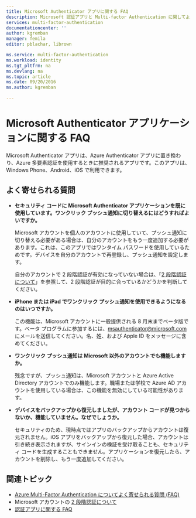 ```yaml
---
title: Microsoft Authenticator アプリに関する FAQ
description: Microsoft 認証アプリと Multi-factor Authentication に関してよく寄せられる質問の一覧を提供します。
services: multi-factor-authentication
documentationcenter: ''
author: kgremban
manager: femila
editor: pblachar, librown

ms.service: multi-factor-authentication
ms.workload: identity
ms.tgt_pltfrm: na
ms.devlang: na
ms.topic: article
ms.date: 09/20/2016
ms.author: kgremban

---
```

# Microsoft Authenticator アプリケーションに関する FAQ
Microsoft Authenticator アプリは、Azure Authenticator アプリに置き換わり、Azure 多要素認証を使用するときに推奨されるアプリです。このアプリは、Windows Phone、Android、iOS で利用できます。

## よく寄せられる質問
* **セキュリティ コードに Microsoft Authenticator アプリケーションを既に使用しています。ワンクリック プッシュ通知に切り替えるにはどうすればよいですか。**
  
    Microsoft アカウントを個人のアカウントに使用していて、プッシュ通知に切り替える必要がある場合は、自分のアカウントをもう一度追加する必要があります。これは、このアプリではワンタイム パスワードを使用しているためです。デバイスを自分のアカウントで再登録し、プッシュ通知を設定します。
  
    自分のアカウントで 2 段階認証が有効になっていない場合は、「[2 段階認証について](https://support.microsoft.com/help/12408/microsoft-account-about-two-step-verification)」を参照して、2 段階認証が目的に合っているかどうかを判断してください。
* **iPhone または iPad でワンクリック プッシュ通知を使用できるようになるのはいつですか。**
  
    この機能は、Microsoft アカウントに一般提供される 8 月末までベータ版です。ベータ プログラムに参加するには、msauthenticator@microsoft.com にメールを送信してください。名、姓、および Apple ID をメッセージに含めてください。
* **ワンクリック プッシュ通知は Microsoft 以外のアカウントでも機能しますか。**
  
    残念ですが、プッシュ通知は、Microsoft アカウントと Azure Active Directory アカウントでのみ機能します。職場または学校で Azure AD アカウントを使用している場合は、この機能を無効にしている可能性があります。
* **デバイスをバックアップから復元しましたが、アカウント コードが見つからないか、機能していません。なぜでしょうか。**
  
    セキュリティのため、現時点ではアプリのバックアップからアカウントは復元されません。iOS アプリをバックアップから復元した場合、アカウントは引き続き表示されますが、サインインの検証を受け取ることも、セキュリティ コードを生成することもできません。アプリケーションを復元したら、アカウントを削除し、もう一度追加してください。

## 関連トピック
* [Azure Multi-Factor Authentication についてよく寄せられる質問 (FAQ)](multi-factor-authentication-faq.md)
* Microsoft アカウントの [2 段階認証について](https://support.microsoft.com/help/12408/microsoft-account-about-two-step-verification)
* [認証アプリに関する FAQ](https://support.microsoft.com/help/12414/microsoft-account-identity-verification-apps-faq)

<!---HONumber=AcomDC_0921_2016-->